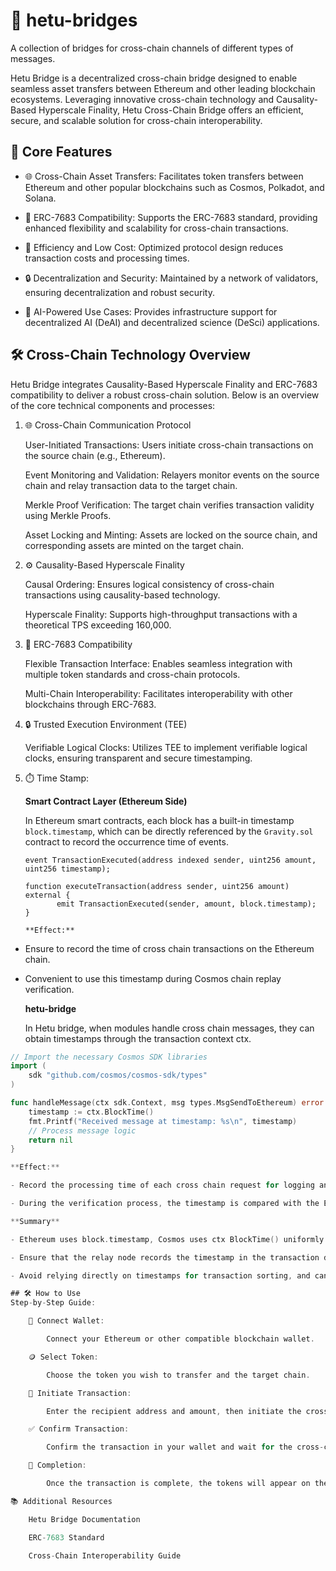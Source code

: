 # 🌉 hetu-bridges

A collection of bridges for cross-chain channels of different types of messages.

Hetu Bridge is a decentralized cross-chain bridge designed to enable seamless asset transfers between Ethereum and other leading blockchain ecosystems. Leveraging innovative cross-chain technology and Causality-Based Hyperscale Finality, Hetu Cross-Chain Bridge offers an efficient, secure, and scalable solution for cross-chain interoperability.
## 🚀 Core Features

- 🌐 Cross-Chain Asset Transfers: Facilitates token transfers between Ethereum and other popular blockchains such as Cosmos, Polkadot, and Solana.

- 🔗 ERC-7683 Compatibility: Supports the ERC-7683 standard, providing enhanced flexibility and scalability for cross-chain transactions.

- 💸 Efficiency and Low Cost: Optimized protocol design reduces transaction costs and processing times.

- 🔒 Decentralization and Security: Maintained by a network of validators, ensuring decentralization and robust security.

- 🤖 AI-Powered Use Cases: Provides infrastructure support for decentralized AI (DeAI) and decentralized science (DeSci) applications.

## 🛠️ Cross-Chain Technology Overview

Hetu Bridge integrates Causality-Based Hyperscale Finality and ERC-7683 compatibility to deliver a robust cross-chain solution. Below is an overview of the core technical components and processes:
1. 🌐 Cross-Chain Communication Protocol

    User-Initiated Transactions: Users initiate cross-chain transactions on the source chain (e.g., Ethereum).

    Event Monitoring and Validation: Relayers monitor events on the source chain and relay transaction data to the target chain.

    Merkle Proof Verification: The target chain verifies transaction validity using Merkle Proofs.

    Asset Locking and Minting: Assets are locked on the source chain, and corresponding assets are minted on the target chain.

2. ⚙️ Causality-Based Hyperscale Finality

    Causal Ordering: Ensures logical consistency of cross-chain transactions using causality-based technology.

    Hyperscale Finality: Supports high-throughput transactions with a theoretical TPS exceeding 160,000.

3. 🔗 ERC-7683 Compatibility

    Flexible Transaction Interface: Enables seamless integration with multiple token standards and cross-chain protocols.

    Multi-Chain Interoperability: Facilitates interoperability with other blockchains through ERC-7683.

4. 🔒 Trusted Execution Environment (TEE)

    Verifiable Logical Clocks: Utilizes TEE to implement verifiable logical clocks, ensuring transparent and secure timestamping.

5. ⏱️ Time Stamp:

    **Smart Contract Layer (Ethereum Side)**

    In Ethereum smart contracts, each block has a built-in timestamp `block.timestamp`, which can be directly referenced by the `Gravity.sol` contract to record the occurrence time of events.

    ```solidity
    event TransactionExecuted(address indexed sender, uint256 amount, uint256 timestamp);

    function executeTransaction(address sender, uint256 amount) external {
           emit TransactionExecuted(sender, amount, block.timestamp);
    }
    
    **Effect:**

- Ensure to record the time of cross chain transactions on the Ethereum chain.

- Convenient to use this timestamp during Cosmos chain replay verification.

    **hetu-bridge**

    In Hetu bridge, when modules handle cross chain messages, they can obtain timestamps through the transaction context ctx.

```go
// Import the necessary Cosmos SDK libraries
import (
    sdk "github.com/cosmos/cosmos-sdk/types"
)

func handleMessage(ctx sdk.Context, msg types.MsgSendToEthereum) error {
    timestamp := ctx.BlockTime()
    fmt.Printf("Received message at timestamp: %s\n", timestamp)
    // Process message logic
    return nil
}

**Effect:**

- Record the processing time of each cross chain request for logging and debugging purposes.

- During the verification process, the timestamp is compared with the Ethereum side to ensure the validity of the data synchronization sequence.

**Summary**

- Ethereum uses block.timestamp, Cosmos uses ctx BlockTime() uniformly records time.

- Ensure that the relay node records the timestamp in the transaction data for replay verification on the target chain.

- Avoid relying directly on timestamps for transaction sorting, and can be verified with block height.

## 🛠️ How to Use
Step-by-Step Guide:

    🔗 Connect Wallet:

        Connect your Ethereum or other compatible blockchain wallet.

    🪙 Select Token:

        Choose the token you wish to transfer and the target chain.

    🚀 Initiate Transaction:

        Enter the recipient address and amount, then initiate the cross-chain transfer.

    ✅ Confirm Transaction:

        Confirm the transaction in your wallet and wait for the cross-chain bridge to process it.

    🎉 Completion:

        Once the transaction is complete, the tokens will appear on the target chain.

📚 Additional Resources

    Hetu Bridge Documentation

    ERC-7683 Standard

    Cross-Chain Interoperability Guide